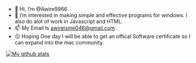 - 👋 Hi, I’m @Awire9966
- 👀 I’m interested in making simple and effective programs for windows. I also do alot of work in Javascript and HTML.
- 📫 My Email Is awireisme046@gmail.com .
- 😔 Hoping One day I will be able to get an offical Software certificate so I can expand into the mac community.

[![My github stats](https://github-readme-stats.vercel.app/api?username=Awire9966)](https://github.com/Awire9966)
